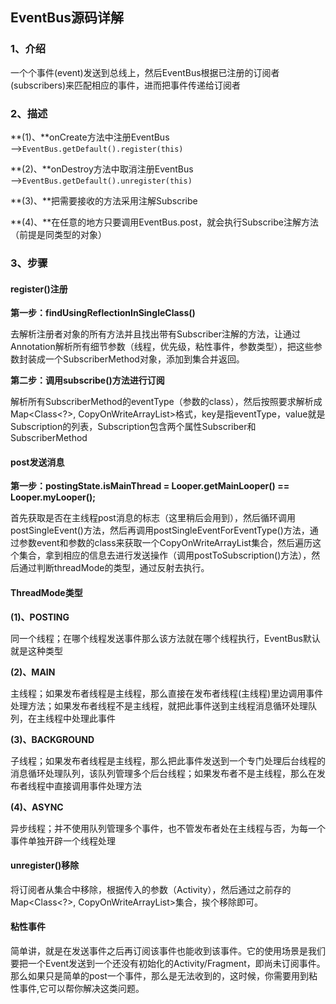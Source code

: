 ## EventBus源码详解

### 1、介绍
一个个事件(event)发送到总线上，然后EventBus根据已注册的订阅者(subscribers)来匹配相应的事件，进而把事件传递给订阅者

### 2、描述
**(1)、**onCreate方法中注册EventBus——>`EventBus.getDefault().register(this)`

**(2)、**onDestroy方法中取消注册EventBus——>`EventBus.getDefault().unregister(this)`

**(3)、**把需要接收的方法采用注解Subscribe

**(4)、**在任意的地方只要调用EventBus.post，就会执行Subscribe注解方法（前提是同类型的对象）

### 3、步骤
#### register()注册

**第一步：findUsingReflectionInSingleClass()**

去解析注册者对象的所有方法并且找出带有Subscriber注解的方法，让通过Annotation解析所有细节参数（线程，优先级，粘性事件，参数类型），把这些参数封装成一个SubscriberMethod对象，添加到集合并返回。

**第二步：调用subscribe()方法进行订阅**

解析所有SubscriberMethod的eventType（参数的class），然后按照要求解析成Map<Class<?>, CopyOnWriteArrayList<Subscription>>格式，key是指eventType，value就是Subscription的列表，Subscription包含两个属性Subscriber和SubscriberMethod

#### post发送消息
**第一步：postingState.isMainThread = Looper.getMainLooper() == Looper.myLooper();**

首先获取是否在主线程post消息的标志（这里稍后会用到），然后循环调用postSingleEvent()方法，然后再调用postSingleEventForEventType()方法，通过参数event和参数的class来获取一个CopyOnWriteArrayList<Subscription>集合，然后遍历这个集合，拿到相应的信息去进行发送操作（调用postToSubscription()方法），然后通过判断threadMode的类型，通过反射去执行。

#### ThreadMode类型

**(1)、POSTING**

同一个线程；在哪个线程发送事件那么该方法就在哪个线程执行，EventBus默认就是这种类型

**(2)、MAIN**

主线程；如果发布者线程是主线程，那么直接在发布者线程(主线程)里边调用事件处理方法；如果发布者线程不是主线程，就把此事件送到主线程消息循环处理队列，在主线程中处理此事件

**(3)、BACKGROUND**

子线程；如果发布者线程是主线程，那么把此事件发送到一个专门处理后台线程的消息循环处理队列，该队列管理多个后台线程；如果发布者不是主线程，那么在发布者线程中直接调用事件处理方法

**(4)、ASYNC**

异步线程；并不使用队列管理多个事件，也不管发布者处在主线程与否，为每一个事件单独开辟一个线程处理

#### unregister()移除
将订阅者从集合中移除，根据传入的参数（Activity），然后通过之前存的Map<Class<?>, CopyOnWriteArrayList<Subscription>>集合，挨个移除即可。

#### 粘性事件
简单讲，就是在发送事件之后再订阅该事件也能收到该事件。它的使用场景是我们要把一个Event发送到一个还没有初始化的Activity/Fragment，即尚未订阅事件。那么如果只是简单的post一个事件，那么是无法收到的，这时候，你需要用到粘性事件,它可以帮你解决这类问题。
